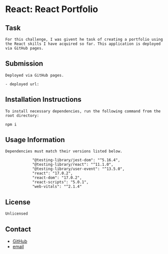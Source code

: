 # React: React Portfolio

## Task
```
For this challenge, I was givent he task of creating a portfolio using 
the React skills I have acquired so far. This application is deployed
via GitHub pages.
```

## Submission

```
Deployed via GitHub pages.

- deployed url: 
```

## Installation Instructions

```
To install necessary dependencies, run the following command from the
root directory:

npm i

```

## Usage Information

```
Dependencies must match their versions listed below.

            "@testing-library/jest-dom": "^5.16.4",
            "@testing-library/react": "^11.1.0",
            "@testing-library/user-event": "^13.5.0",
            "react": "17.0.2",
            "react-dom": "17.0.2",
            "react-scripts": "5.0.1",
            "web-vitals": "^2.1.4"

```

## License

```
Unlicensed
```

## Contact

- [GitHub](https://github.com/r-r-i)
- [email](mailto:riaconoo@icloud.com)